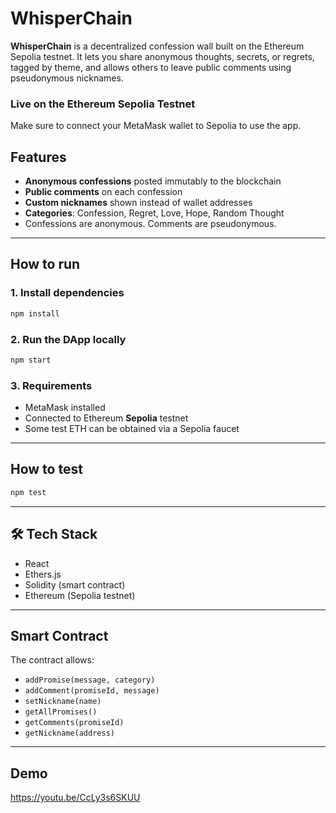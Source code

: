 # WhisperChain

**WhisperChain** is a decentralized confession wall built on the Ethereum Sepolia testnet. It lets you share anonymous thoughts, secrets, or regrets, tagged by theme, and allows others to leave public comments using pseudonymous nicknames.

### Live on the Ethereum Sepolia Testnet

Make sure to connect your MetaMask wallet to Sepolia to use the app.

## Features

* **Anonymous confessions** posted immutably to the blockchain
* **Public comments** on each confession
* **Custom nicknames** shown instead of wallet addresses
* **Categories**: Confession, Regret, Love, Hope, Random Thought
* Confessions are anonymous. Comments are pseudonymous.

---

## How to run

### 1. Install dependencies

```bash
npm install
```

### 2. Run the DApp locally

```bash
npm start
```

### 3. Requirements

* MetaMask installed
* Connected to Ethereum **Sepolia** testnet
* Some test ETH can be obtained via a Sepolia faucet

---

## How to test

```bash
npm test
```

---

## 🛠 Tech Stack

* React
* Ethers.js
* Solidity (smart contract)
* Ethereum (Sepolia testnet)

---

## Smart Contract

The contract allows:

* `addPromise(message, category)`
* `addComment(promiseId, message)`
* `setNickname(name)`
* `getAllPromises()`
* `getComments(promiseId)`
* `getNickname(address)`

---

## Demo
https://youtu.be/CcLy3s6SKUU
